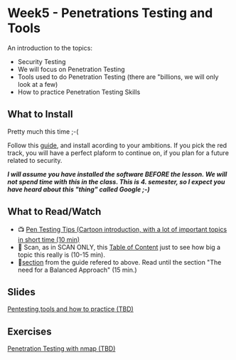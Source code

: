 # Week5 - Penetrations Testing and Tools
An introduction to the topics:
- Security Testing
- We will focus on Penetration Testing
- Tools used to do Penetration Testing (there are "billions, we will only look at a few)
- How to practice Penetration Testing Skills

## What to Install
Pretty much this time ;-(

Follow this [guide](https://docs.google.com/document/d/1v7pbEsQ24a4B07UjtFP3_hywqMF7URCRSr9EgpD2bUE/edit?usp=sharing), and install acording to your ambitions. If you pick the red track, you will have a perfect plaform to continue on, if you plan for a future related to security.

__*I will assume you have installed the software BEFORE the lesson. We will not spend time with this in the class. This is 4. semester, so I expect you have heard about this "thing" called Google ;-)*__

## What to Read/Watch

- :tv: [Pen Testing Tips (Cartoon introduction, with a lot of important topics in short time (10 min)](https://www.youtube.com/watch?v=OrjcnFTTDj8)
- :green_book: Scan, as in SCAN ONLY, this [Table of Content](https://www.owasp.org/index.php/OWASP_Testing_Guide_v4_Table_of_Contents) just to see how big a topic this really is (10-15 min).
- :green_book:[section](https://www.owasp.org/index.php/Testing_Guide_Introduction#The_OWASP_Testing_Project) from the guide refered to above. Read until the section "The need for a Balanced Approach" (15 min.)

## Slides
[Pentesting,tools and how to practice (TBD)](#)

## Exercises

[Penetration Testing with nmap (TBD)](#)
